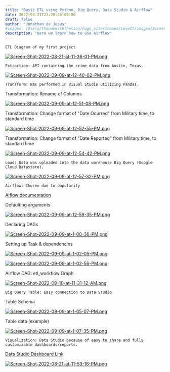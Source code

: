 ```yaml
---
title: "Basic ETL using Python, Big Query, Data Studio & Airflow"
date: 2022-08-21T23:20:46-05:00
draft: false
author: "Jonathan de Jesus"
#images: [Users/theonewiththelion/hugo_site/themes/LoveIt/images/Screen Shot 2022-09-09 at 12.40.02 PM.png]
description: "Here we learn how to use Airflow"
---
```

    ETL Diagram of my first project
    
[![Screen-Shot-2022-08-21-at-11-36-01-PM.png](https://i.postimg.cc/x846jz3w/Screen-Shot-2022-08-21-at-11-36-01-PM.png)](https://postimg.cc/T5nVChS0) 

    Extraction: API containing the crime data from Austin, Texas.
[![Screen-Shot-2022-09-09-at-12-40-02-PM.png](https://i.postimg.cc/vmLYf3KJ/Screen-Shot-2022-09-09-at-12-40-02-PM.png)](https://postimg.cc/Ty1vXqf0)

    Transform: Was performed in Visual Studio utilizing Pandas.
Transformation: Rename of Columns

[![Screen-Shot-2022-09-09-at-12-51-08-PM.png](https://i.postimg.cc/L6wQ3RKP/Screen-Shot-2022-09-09-at-12-51-08-PM.png)](https://postimg.cc/ppQBPwdV)

Transformation: Change format of "Date Ocurred" from Military time, to standard time

[![Screen-Shot-2022-09-09-at-12-52-55-PM.png](https://i.postimg.cc/76hSRGSZ/Screen-Shot-2022-09-09-at-12-52-55-PM.png)](https://postimg.cc/CByZBKv3)

Transformation: Change format of "Date Reported" from Military time, to standard time

[![Screen-Shot-2022-09-09-at-12-54-42-PM.png](https://i.postimg.cc/RFtw9rpk/Screen-Shot-2022-09-09-at-12-54-42-PM.png)](https://postimg.cc/xJ0XyZ25)


    Load: Data was uploaded into the data warehouse Big Query (Google Cloud Datastore).

[![Screen-Shot-2022-09-09-at-12-57-32-PM.png](https://i.postimg.cc/RCRNtVtP/Screen-Shot-2022-09-09-at-12-57-32-PM.png)](https://postimg.cc/231kRY2v)

    Airflow: Chosen due to popularity
[Aiflow documentation](https://airflow.apache.org/docs/apache-airflow/stable/tutorial.html)

Defaulting arguments

[![Screen-Shot-2022-09-09-at-12-59-35-PM.png](https://i.postimg.cc/SNYbhgmW/Screen-Shot-2022-09-09-at-12-59-35-PM.png)](https://postimg.cc/ykKbhXgd)

Declaring DAGs

[![Screen-Shot-2022-09-09-at-1-00-30-PM.png](https://i.postimg.cc/PqVkH9vQ/Screen-Shot-2022-09-09-at-1-00-30-PM.png)](https://postimg.cc/3yGqCLBk)

Setting up Task & dependencies

[![Screen-Shot-2022-09-09-at-1-02-05-PM.png](https://i.postimg.cc/0Q10z2Sk/Screen-Shot-2022-09-09-at-1-02-05-PM.png)](https://postimg.cc/Lqv17Svw)

[![Screen-Shot-2022-09-09-at-1-02-56-PM.png](https://i.postimg.cc/tgjsP1BM/Screen-Shot-2022-09-09-at-1-02-56-PM.png)](https://postimg.cc/k2TMP53Q)

Airflow DAG: etl_workflow Graph

[![Screen-Shot-2022-09-10-at-11-31-12-AM.png](https://i.postimg.cc/DzRhVCwD/Screen-Shot-2022-09-10-at-11-31-12-AM.png)](https://postimg.cc/DWQHLPsd)


    Big Query Table: Easy connection to Data Studio
Table Schema

[![Screen-Shot-2022-09-09-at-1-05-07-PM.png](https://i.postimg.cc/X7xWxrNP/Screen-Shot-2022-09-09-at-1-05-07-PM.png)](https://postimg.cc/GHB6mhyP)

Table data (example)

[![Screen-Shot-2022-09-09-at-1-07-35-PM.png](https://i.postimg.cc/13ZCdQMN/Screen-Shot-2022-09-09-at-1-07-35-PM.png)](https://postimg.cc/jLZ4WBps)


    Visualization: Data Studio because of easy to share and fully customizable dashboards/reports.
[Data Studio Dashboard Link](https://datastudio.google.com/reporting/945a2d3e-37be-4a21-be3e-91a9c1c1e7c6/page/YjD0C)

[![Screen-Shot-2022-08-21-at-11-53-16-PM.png](https://i.postimg.cc/Twwm2YYm/Screen-Shot-2022-08-21-at-11-53-16-PM.png)](https://postimg.cc/f3GkBsdT)

